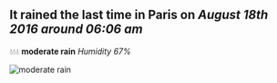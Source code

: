 ## It rained the last time in Paris on *August 18th 2016 around 06:06 am*
💧💧💧  **moderate rain** *Humidity 67%*

![moderate rain](http://openweathermap.org/img/w/10n.png)
